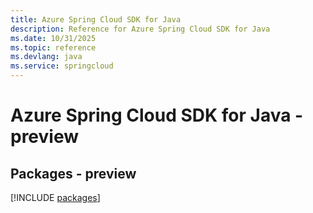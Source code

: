 ```yaml
---
title: Azure Spring Cloud SDK for Java
description: Reference for Azure Spring Cloud SDK for Java
ms.date: 10/31/2025
ms.topic: reference
ms.devlang: java
ms.service: springcloud
---
```

# Azure Spring Cloud SDK for Java - preview
## Packages - preview
[!INCLUDE [packages](spring-cloud-index.md)]